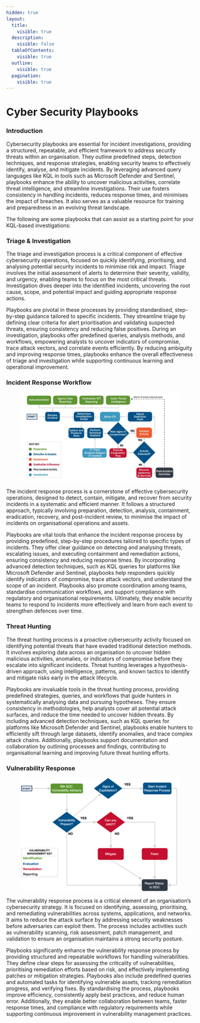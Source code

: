 ```yaml
---
hidden: true
layout:
  title:
    visible: true
  description:
    visible: false
  tableOfContents:
    visible: true
  outline:
    visible: true
  pagination:
    visible: true
---
```


# Cyber Security Playbooks

### Introduction

Cybersecurity playbooks are essential for incident investigations, providing a structured, repeatable, and efficient framework to address security threats within an organisation. They outline predefined steps, detection techniques, and response strategies, enabling security teams to effectively identify, analyse, and mitigate incidents. By leveraging advanced query languages like KQL in tools such as Microsoft Defender and Sentinel, playbooks enhance the ability to uncover malicious activities, correlate threat intelligence, and streamline investigations. Their use fosters consistency in handling incidents, reduces response times, and minimises the impact of breaches. It also serves as a valuable resource for training and preparedness in an evolving threat landscape.

The following are some playbooks that can assist as a starting point for your KQL-based investigations:



### Triage & Investigation <a href="#id-1-triage-investigation" id="id-1-triage-investigation"></a>

The triage and investigation process is a critical component of effective cybersecurity operations, focused on quickly identifying, prioritising, and analysing potential security incidents to minimise risk and impact. Triage involves the initial assessment of alerts to determine their severity, validity, and urgency, enabling teams to focus on the most critical threats. Investigation dives deeper into the identified incidents, uncovering the root cause, scope, and potential impact and guiding appropriate response actions.

Playbooks are pivotal in these processes by providing standardised, step-by-step guidance tailored to specific incidents. They streamline triage by defining clear criteria for alert prioritisation and validating suspected threats, ensuring consistency and reducing false positives. During an investigation, playbooks offer predefined queries, analysis methods, and workflows, empowering analysts to uncover indicators of compromise, trace attack vectors, and correlate events efficiently. By reducing ambiguity and improving response times, playbooks enhance the overall effectiveness of triage and investigation while supporting continuous learning and operational improvement.

### Incident Response Workflow <a href="#id-2-incident-response" id="id-2-incident-response"></a>

<figure><img src="../../.gitbook/assets/image.png" alt=""><figcaption></figcaption></figure>

The incident response process is a cornerstone of effective cybersecurity operations, designed to detect, contain, mitigate, and recover from security incidents in a systematic and efficient manner. It follows a structured approach, typically involving preparation, detection, analysis, containment, eradication, recovery, and post-incident review, to minimise the impact of incidents on organisational operations and assets.

Playbooks are vital tools that enhance the incident response process by providing predefined, step-by-step procedures tailored to specific types of incidents. They offer clear guidance on detecting and analysing threats, escalating issues, and executing containment and remediation actions, ensuring consistency and reducing response times. By incorporating advanced detection techniques, such as KQL queries for platforms like Microsoft Defender and Sentinel, playbooks help responders quickly identify indicators of compromise, trace attack vectors, and understand the scope of an incident. Playbooks also promote coordination among teams, standardise communication workflows, and support compliance with regulatory and organisational requirements. Ultimately, they enable security teams to respond to incidents more effectively and learn from each event to strengthen defences over time.

### Threat Hunting

The threat hunting process is a proactive cybersecurity activity focused on identifying potential threats that have evaded traditional detection methods. It involves exploring data across an organisation to uncover hidden malicious activities, anomalies, or indicators of compromise before they escalate into significant incidents. Threat hunting leverages a hypothesis-driven approach, using intelligence, patterns, and known tactics to identify and mitigate risks early in the attack lifecycle.

Playbooks are invaluable tools in the threat hunting process, providing predefined strategies, queries, and workflows that guide hunters in systematically analysing data and pursuing hypotheses. They ensure consistency in methodologies, help analysts cover all potential attack surfaces, and reduce the time needed to uncover hidden threats. By including advanced detection techniques, such as KQL queries for platforms like Microsoft Defender and Sentinel, playbooks enable hunters to efficiently sift through large datasets, identify anomalies, and trace complex attack chains. Additionally, playbooks support documentation and collaboration by outlining processes and findings, contributing to organisational learning and improving future threat hunting efforts.

### Vulnerability Response <a href="#id-3-vulnerability-response" id="id-3-vulnerability-response"></a>

<figure><img src="../../.gitbook/assets/image (1).png" alt=""><figcaption></figcaption></figure>

The vulnerability response process is a critical element of an organisation’s cybersecurity strategy. It is focused on identifying, assessing, prioritising, and remediating vulnerabilities across systems, applications, and networks. It aims to reduce the attack surface by addressing security weaknesses before adversaries can exploit them. The process includes activities such as vulnerability scanning, risk assessment, patch management, and validation to ensure an organisation maintains a strong security posture.

Playbooks significantly enhance the vulnerability response process by providing structured and repeatable workflows for handling vulnerabilities. They define clear steps for assessing the criticality of vulnerabilities, prioritising remediation efforts based on risk, and effectively implementing patches or mitigation strategies. Playbooks also include predefined queries and automated tasks for identifying vulnerable assets, tracking remediation progress, and verifying fixes. By standardising the process, playbooks improve efficiency, consistently apply best practices, and reduce human error. Additionally, they enable better collaboration between teams, faster response times, and compliance with regulatory requirements while supporting continuous improvement in vulnerability management practices.
